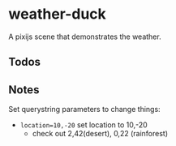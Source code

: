 # weather-duck
A pixijs scene that demonstrates the weather.

## Todos

## Notes

Set querystring parameters to change things:

* `location=10,-20` set location to 10,-20
  * check out 2,42(desert), 0,22 (rainforest)
